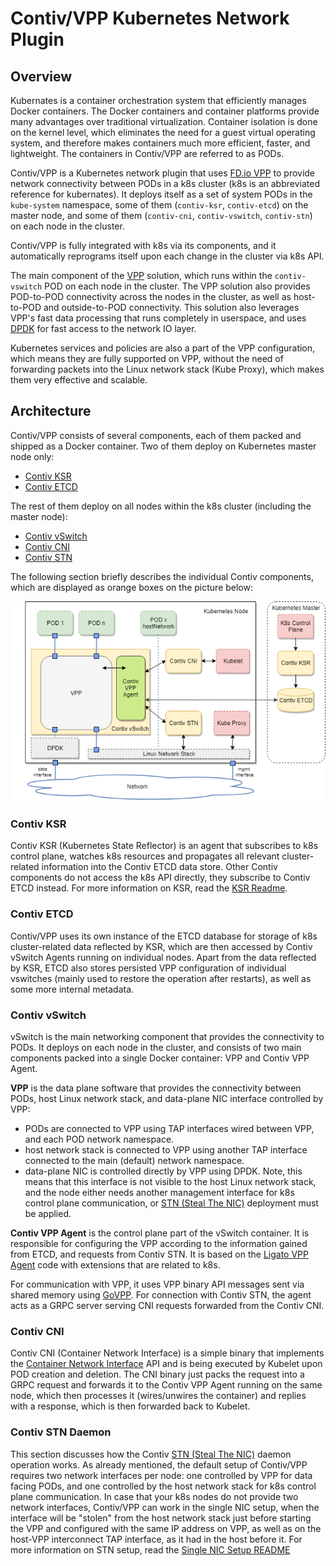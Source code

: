 # Contiv/VPP Kubernetes Network Plugin


## Overview

Kubernates is a container orchestration system that efficiently manages Docker containers. The Docker containers and container platforms provide many advantages over traditional virtualization. Container isolation is done on the kernel level, which eliminates the need for a guest virtual operating system, and therefore makes containers much more efficient, faster, and lightweight. The containers in Contiv/VPP are referred to as PODs.

Contiv/VPP is a Kubernetes network plugin that uses [FD.io VPP](https://fd.io/) 
to provide network connectivity between PODs in a k8s cluster (k8s is an abbreviated reference for kubernates).
It deploys itself as a set of system PODs in the `kube-system` namespace,
some of them (`contiv-ksr`, `contiv-etcd`) on the master node, and some
of them (`contiv-cni`, `contiv-vswitch`, `contiv-stn`) on each node in the cluster. 

Contiv/VPP is fully integrated with k8s via its components,
and it automatically reprograms itself upon each change in the cluster
via k8s API.

The main component of the [VPP](https://fd.io/technology/#vpp) solution, which
runs within the `contiv-vswitch` POD on each node in the cluster. The VPP solution also provides 
POD-to-POD connectivity across the nodes in the cluster, as well as host-to-POD 
and outside-to-POD connectivity. This solution also leverages
VPP's fast data processing that runs completely in userspace, and uses 
[DPDK](https://dpdk.org/) for fast access to the network IO layer.

Kubernetes services and policies are also a part of the VPP configuration,
which means they are fully supported on VPP, without the need of forwarding 
packets into the Linux network stack (Kube Proxy), which makes them very 
effective and scalable.


## Architecture

Contiv/VPP consists of several components, each of them packed and shipped as
a Docker container. Two of them deploy on Kubernetes master node only:

 - [Contiv KSR](#contiv-ksr)
 - [Contiv ETCD](#contiv-etcd)

The rest of them deploy on all nodes within the k8s cluster (including the master node):

- [Contiv vSwitch](#contiv-vswitch)
- [Contiv CNI](#contiv-cni)
- [Contiv STN](#contiv-stn-daemon)


The following section briefly describes the individual Contiv components, which are displayed
as orange boxes on the picture below:

![Contiv/VPP Architecture](../_images/contiv-arch.png) 


### Contiv KSR
Contiv KSR (Kubernetes State Reflector) is an agent that subscribes to k8s control plane, watches k8s resources and 
propagates all relevant cluster-related information into the Contiv ETCD data store. 
Other Contiv components do not access the k8s API directly, they subscribe to
Contiv ETCD instead. For more information on KSR, read the 
[KSR Readme](https://github.com/contiv/vpp/blob/master/cmd/contiv-ksr/README.md).


### Contiv ETCD
Contiv/VPP uses its own instance of the ETCD database for storage of k8s cluster-related data
reflected by KSR, which are then accessed by Contiv vSwitch Agents running on
individual nodes. Apart from the data reflected by KSR, ETCD also stores persisted VPP
configuration of individual vswitches (mainly used to restore the operation after restarts), 
as well as some more internal metadata.


### Contiv vSwitch
vSwitch is the main networking component that provides the connectivity to PODs.
It deploys on each node in the cluster, and consists of two main components packed
into a single Docker container: VPP and Contiv VPP Agent.

**VPP** is the data plane software that provides the connectivity between PODs, host Linux
network stack, and data-plane NIC interface controlled by VPP:
 - PODs are connected to VPP using TAP interfaces wired between VPP, and each POD network namespace.
 - host network stack is connected to VPP using another TAP interface connected 
 to the main (default) network namespace.
 - data-plane NIC is controlled directly by VPP using DPDK. Note, this means that
 this interface is not visible to the host Linux network stack, and the node either needs another
 management interface for k8s control plane communication, or 
 [STN (Steal The NIC)](SINGLE_NIC_SETUP.html) deployment must be applied.

**Contiv VPP Agent** is the control plane part of the vSwitch container. It is responsible
for configuring the VPP according to the information gained from ETCD, and requests
from Contiv STN. It is based on the  [Ligato VPP Agent](https://github.com/ligato/vpp-agent) code with extensions that are related to k8s. 

For communication with VPP, it uses VPP binary API messages sent via shared memory using 
[GoVPP](https://wiki.fd.io/view/GoVPP).
For connection with Contiv STN, the agent acts as a GRPC server serving CNI requests 
forwarded from the Contiv CNI.

### Contiv CNI
Contiv CNI  (Container Network Interface) is a simple binary that implements the 
[Container Network Interface](https://github.com/containernetworking/cni) 
API and is being executed by Kubelet upon POD creation and deletion. The CNI binary
just packs the request into a GRPC request and forwards it to the Contiv VPP Agent
running on the same node, which then processes it (wires/unwires the container) 
and replies with a response, which is then forwarded back to Kubelet.


### Contiv STN Daemon
This section discusses how the Contiv [STN (Steal The NIC)](SINGLE_NIC_SETUP.html) daemon operation works. As already mentioned, the default setup of Contiv/VPP requires two network interfaces
per node: one controlled by VPP for data facing PODs, and one controlled by the host
network stack for k8s control plane communication. In case that your k8s nodes
do not provide two network interfaces, Contiv/VPP can work in the single NIC setup,
when the interface will be "stolen" from the host network stack just before starting
the VPP and configured with the same IP address on VPP, as well as 
on the host-VPP interconnect TAP interface, as it had in the host before it. 
For more information on STN setup, read the [Single NIC Setup README](./SINGLE_NIC_SETUP.html)
